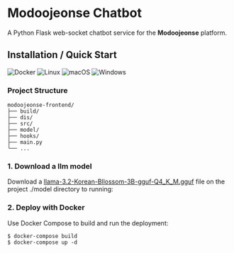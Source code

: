 # Modoojeonse Chatbot

A Python Flask web-socket chatbot service for the **Modoojeonse** platform.

## Installation / Quick Start 
![Docker](https://img.shields.io/badge/docker-%230db7ed.svg?style=for-the-badge&logo=docker&logoColor=white)
![Linux](https://img.shields.io/badge/Linux-FCC624?style=for-the-badge&logo=linux&logoColor=black)
![macOS](https://img.shields.io/badge/mac%20os-000000?style=for-the-badge&logo=macos&logoColor=F0F0F0)
![Windows](https://img.shields.io/badge/Windows-0078D6?style=for-the-badge&logo=windows&logoColor=white)

### Project Structure
```
modoojeonse-frontend/
├── build/
├── dis/
├── src/
├── model/
├── hooks/
├── main.py
└── ...
```

### 1. Download a llm model

Download a [llama-3.2-Korean-Bllossom-3B-gguf-Q4_K_M.gguf](https://huggingface.co/Bllossom/llama-3.2-Korean-Bllossom-3B-gguf-Q4_K_M) file on the project ./model directory to running:


### 2. Deploy with Docker

Use Docker Compose to build and run the deployment:

```
$ docker-compose build
$ docker-compose up -d
```
